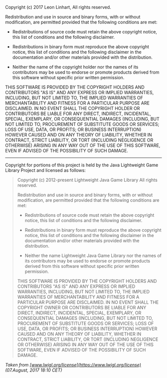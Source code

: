 Copyright (c) 2017 Leon Linhart,
All rights reserved.

Redistribution and use in source and binary forms, with or without
modification, are permitted provided that the following conditions are met:

* Redistributions of source code must retain the above copyright notice, this
  list of conditions and the following disclaimer.

* Redistributions in binary form must reproduce the above copyright notice,
  this list of conditions and the following disclaimer in the documentation
  and/or other materials provided with the distribution.

* Neither the name of the copyright holder nor the names of its
  contributors may be used to endorse or promote products derived from
  this software without specific prior written permission.

THIS SOFTWARE IS PROVIDED BY THE COPYRIGHT HOLDERS AND CONTRIBUTORS "AS IS"
AND ANY EXPRESS OR IMPLIED WARRANTIES, INCLUDING, BUT NOT LIMITED TO, THE
IMPLIED WARRANTIES OF MERCHANTABILITY AND FITNESS FOR A PARTICULAR PURPOSE ARE
DISCLAIMED. IN NO EVENT SHALL THE COPYRIGHT HOLDER OR CONTRIBUTORS BE LIABLE
FOR ANY DIRECT, INDIRECT, INCIDENTAL, SPECIAL, EXEMPLARY, OR CONSEQUENTIAL
DAMAGES (INCLUDING, BUT NOT LIMITED TO, PROCUREMENT OF SUBSTITUTE GOODS OR
SERVICES; LOSS OF USE, DATA, OR PROFITS; OR BUSINESS INTERRUPTION) HOWEVER
CAUSED AND ON ANY THEORY OF LIABILITY, WHETHER IN CONTRACT, STRICT LIABILITY,
OR TORT (INCLUDING NEGLIGENCE OR OTHERWISE) ARISING IN ANY WAY OUT OF THE USE
OF THIS SOFTWARE, EVEN IF ADVISED OF THE POSSIBILITY OF SUCH DAMAGE.

---

Copyright for portions of this project is held by the Java Lightweight Game
Library Project and licensed as follows:

>Copyright (c) 2012-present Lightweight Java Game Library
All rights reserved.
>
>Redistribution and use in source and binary forms, with or without
modification, are permitted provided that the following conditions are
met:
>
>- Redistributions of source code must retain the above copyright
  notice, this list of conditions and the following disclaimer.
>
>- Redistributions in binary form must reproduce the above copyright
  notice, this list of conditions and the following disclaimer in the
  documentation and/or other materials provided with the distribution.
>
>- Neither the name Lightweight Java Game Library nor the names of
  its contributors may be used to endorse or promote products derived
  from this software without specific prior written permission.
>
>THIS SOFTWARE IS PROVIDED BY THE COPYRIGHT HOLDERS AND CONTRIBUTORS
"AS IS" AND ANY EXPRESS OR IMPLIED WARRANTIES, INCLUDING, BUT NOT LIMITED
TO, THE IMPLIED WARRANTIES OF MERCHANTABILITY AND FITNESS FOR A PARTICULAR
PURPOSE ARE DISCLAIMED. IN NO EVENT SHALL THE COPYRIGHT OWNER OR
CONTRIBUTORS BE LIABLE FOR ANY DIRECT, INDIRECT, INCIDENTAL, SPECIAL,
EXEMPLARY, OR CONSEQUENTIAL DAMAGES (INCLUDING, BUT NOT LIMITED TO,
PROCUREMENT OF SUBSTITUTE GOODS OR SERVICES; LOSS OF USE, DATA, OR
PROFITS; OR BUSINESS INTERRUPTION) HOWEVER CAUSED AND ON ANY THEORY OF
LIABILITY, WHETHER IN CONTRACT, STRICT LIABILITY, OR TORT (INCLUDING
NEGLIGENCE OR OTHERWISE) ARISING IN ANY WAY OUT OF THE USE OF THIS
SOFTWARE, EVEN IF ADVISED OF THE POSSIBILITY OF SUCH DAMAGE.

*Taken from [www.lwjgl.org/license](https://www.lwjgl.org/license)
(07.August, 2017 18:10 CET)*